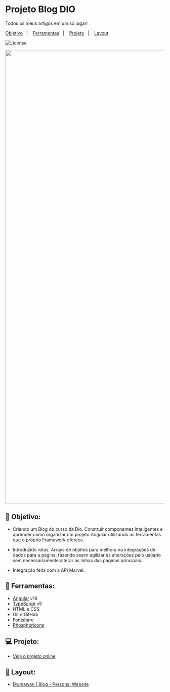 <h1 align="left">
    Projeto Blog DIO 
</h1>

<p align="left">
    Todos os meus artigos em um só lugar!
</p>

<p align="left">
  <a href="#objetivo">Objetivo</a>&nbsp;&nbsp;&nbsp;|&nbsp;&nbsp;&nbsp;
  <a href="#tecnologias">Ferramentas</a>&nbsp;&nbsp;&nbsp;|&nbsp;&nbsp;&nbsp;
  <a href="#projeto">Projeto</a>&nbsp;&nbsp;&nbsp;|&nbsp;&nbsp;&nbsp;
  <a href="#layout">Layout</a>
</p>

<p align="left">
  <img alt="License" src="https://img.shields.io/static/v1?label=license&message=MIT&color=49AA26&labelColor=000000">
</p>

<p align="center">
  <img width="1436" alt="Blog Preview" src="https://github.com/Matheuschimendes/angular-blog/assets/93441084/53bce7e4-9d99-4593-9f29-f0af7cec8aa1">
</p>

<h2 id="objetivo">🚀 <b>Objetivo:</b></h2>

- Criando um Blog do curso da Dio. Construir componentes inteligentes e aprender como organizar um projeto Angular utilizando as ferramentas que o próprio Framework oferece.

- Introduzido rotas, Arrays de objetos para melhora na integrações de dados para a página, fazendo assim agilizar as alterações pelo usúario sem necessariamente alterar as linhas das páginas principais.

- Integração feita com a API Marvel.

<h2 id="tecnologias">🔧 <b>Ferramentas:</b></h2>

- [Angular](https://angular.io/) v16
- [TypeScript](https://www.typescriptlang.org/docs/handbook/release-notes/typescript-5-0.html) v5
- HTML e CSS
- Git e GitHub
- [Fontshare](https://www.fontshare.com/)
- [Phosphoricons](https://phosphoricons.com/)

<h2 id="projeto">💻 <b>Projeto:</b></h2>

- [Veja o projeto online](https://matheuschimendes.github.io/angular-blog/)

<h2 id="layout">🎨 <b>Layout:</b></h2>

- [Dwinawan | Blog - Personal Website]()

<br>

